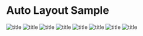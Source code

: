 Auto Layout Sample
==================

![title](img/sample0.png)
![title](img/sample1.png)
![title](img/sample2.png)
![title](img/sample3.png)
![title](img/sample4.png)
![title](img/sample5.png)
![title](img/sample6.png)
![title](img/sample7.png)